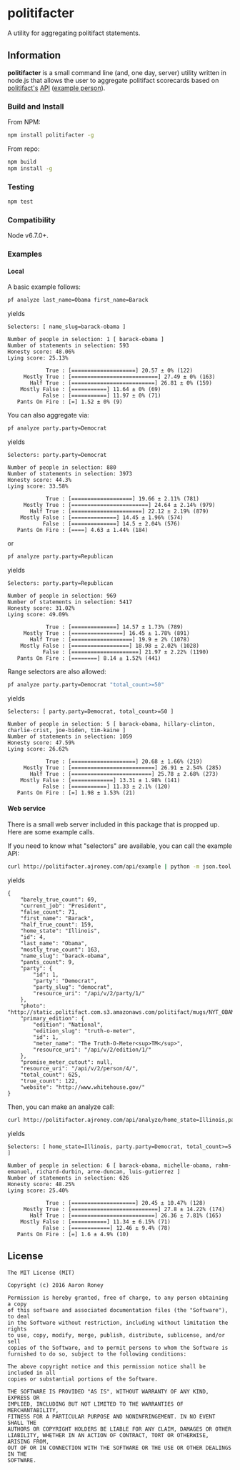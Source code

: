 # politifacter

A utility for aggregating politifact statements.

## Information

**politifacter** is a small command line (and, one day, server) utility written in node.js that allows the user to aggregate politifact scorecards based on [politifact's](http://www.politifact.com/) [API](http://static.politifact.com/api/v2apidoc.html) ([example person](examples/examplePerson.json)).

### Build and Install

From NPM:
```bash
npm install politifacter -g
```

From repo:
```bash
npm build
npm install -g
```

### Testing

```bash
npm test
```

### Compatibility

Node v6.7.0+.

### Examples

#### Local
A basic example follows:
```bash
pf analyze last_name=Obama first_name=Barack
```
yields
```
Selectors: [ name_slug=barack-obama ]

Number of people in selection: 1 [ barack-obama ]
Number of statements in selection: 593
Honesty score: 48.06%
Lying score: 25.13%

            True : [====================] 20.57 ± 0% (122)
     Mostly True : [===========================] 27.49 ± 0% (163)
       Half True : [==========================] 26.81 ± 0% (159)
    Mostly False : [===========] 11.64 ± 0% (69)
           False : [===========] 11.97 ± 0% (71)
   Pants On Fire : [=] 1.52 ± 0% (9)
```

You can also aggregate via:

```bash
pf analyze party.party=Democrat
```
yields
```
Selectors: party.party=Democrat

Number of people in selection: 880
Number of statements in selection: 3973
Honesty score: 44.3%
Lying score: 33.58%

            True : [===================] 19.66 ± 2.11% (781)
     Mostly True : [========================] 24.64 ± 2.14% (979)
       Half True : [======================] 22.12 ± 2.19% (879)
    Mostly False : [==============] 14.45 ± 1.96% (574)
           False : [==============] 14.5 ± 2.04% (576)
   Pants On Fire : [====] 4.63 ± 1.44% (184)
```

or

```bash
pf analyze party.party=Republican
```
yields
```
Selectors: party.party=Republican

Number of people in selection: 969
Number of statements in selection: 5417
Honesty score: 31.02%
Lying score: 49.09%

            True : [==============] 14.57 ± 1.73% (789)
     Mostly True : [================] 16.45 ± 1.78% (891)
       Half True : [===================] 19.9 ± 2% (1078)
    Mostly False : [==================] 18.98 ± 2.02% (1028)
           False : [=====================] 21.97 ± 2.22% (1190)
   Pants On Fire : [========] 8.14 ± 1.52% (441)
```

Range selectors are also allowed:
```bash
pf analyze party.party=Democrat "total_count>=50"
```
yields
```
Selectors: [ party.party=Democrat, total_count>=50 ]

Number of people in selection: 5 [ barack-obama, hillary-clinton, charlie-crist, joe-biden, tim-kaine ]
Number of statements in selection: 1059
Honesty score: 47.59%
Lying score: 26.62%

            True : [====================] 20.68 ± 1.66% (219)
     Mostly True : [==========================] 26.91 ± 2.54% (285)
       Half True : [=========================] 25.78 ± 2.68% (273)
    Mostly False : [=============] 13.31 ± 1.98% (141)
           False : [===========] 11.33 ± 2.1% (120)
   Pants On Fire : [=] 1.98 ± 1.53% (21)
```

#### Web service
There is a small web server included in this package that is propped up.  Here are some example calls.

If you need to know what "selectors" are available, you can call the example API:
```bash
curl http://politifacter.ajroney.com/api/example | python -m json.tool
```
yields
```
{
    "barely_true_count": 69,
    "current_job": "President",
    "false_count": 71,
    "first_name": "Barack",
    "half_true_count": 159,
    "home_state": "Illinois",
    "id": 4,
    "last_name": "Obama",
    "mostly_true_count": 163,
    "name_slug": "barack-obama",
    "pants_count": 9,
    "party": {
        "id": 1,
        "party": "Democrat",
        "party_slug": "democrat",
        "resource_uri": "/api/v/2/party/1/"
    },
    "photo": "http://static.politifact.com.s3.amazonaws.com/politifact/mugs/NYT_OBAMA_1.jpg",
    "primary_edition": {
        "edition": "National",
        "edition_slug": "truth-o-meter",
        "id": 1,
        "meter_name": "The Truth-O-Meter<sup>TM</sup>",
        "resource_uri": "/api/v/2/edition/1/"
    },
    "promise_meter_cutout": null,
    "resource_uri": "/api/v/2/person/4/",
    "total_count": 625,
    "true_count": 122,
    "website": "http://www.whitehouse.gov/"
}
```

Then, you can make an analyze call:
```bash
curl http://politifacter.ajroney.com/api/analyze/home_state=Illinois,party.party=Democrat,total_count%3E=5/text
```
yields
```
Selectors: [ home_state=Illinois, party.party=Democrat, total_count>=5 ]

Number of people in selection: 6 [ barack-obama, michelle-obama, rahm-emanuel, richard-durbin, arne-duncan, luis-gutierrez ]
Number of statements in selection: 626
Honesty score: 48.25%
Lying score: 25.40%

            True : [====================] 20.45 ± 10.47% (128)
     Mostly True : [===========================] 27.8 ± 14.22% (174)
       Half True : [==========================] 26.36 ± 7.81% (165)
    Mostly False : [===========] 11.34 ± 6.15% (71)
           False : [============] 12.46 ± 9.4% (78)
   Pants On Fire : [=] 1.6 ± 4.9% (10)
```

## License

```
The MIT License (MIT)

Copyright (c) 2016 Aaron Roney

Permission is hereby granted, free of charge, to any person obtaining a copy
of this software and associated documentation files (the "Software"), to deal
in the Software without restriction, including without limitation the rights
to use, copy, modify, merge, publish, distribute, sublicense, and/or sell
copies of the Software, and to permit persons to whom the Software is
furnished to do so, subject to the following conditions:

The above copyright notice and this permission notice shall be included in all
copies or substantial portions of the Software.

THE SOFTWARE IS PROVIDED "AS IS", WITHOUT WARRANTY OF ANY KIND, EXPRESS OR
IMPLIED, INCLUDING BUT NOT LIMITED TO THE WARRANTIES OF MERCHANTABILITY,
FITNESS FOR A PARTICULAR PURPOSE AND NONINFRINGEMENT. IN NO EVENT SHALL THE
AUTHORS OR COPYRIGHT HOLDERS BE LIABLE FOR ANY CLAIM, DAMAGES OR OTHER
LIABILITY, WHETHER IN AN ACTION OF CONTRACT, TORT OR OTHERWISE, ARISING FROM,
OUT OF OR IN CONNECTION WITH THE SOFTWARE OR THE USE OR OTHER DEALINGS IN THE
SOFTWARE.
```